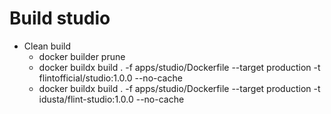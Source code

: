 # Build studio

- Clean build
  - docker builder prune
  - docker buildx build . -f apps/studio/Dockerfile --target production -t flintofficial/studio:1.0.0 --no-cache
  - docker buildx build . -f apps/studio/Dockerfile --target production -t idusta/flint-studio:1.0.0 --no-cache